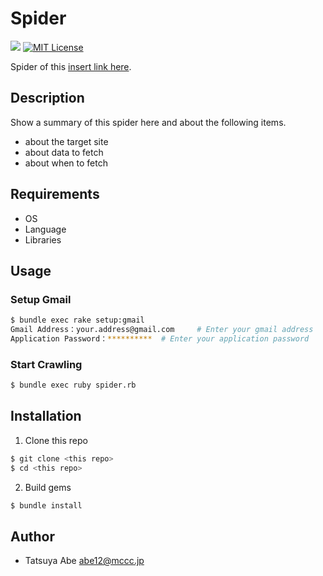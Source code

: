 Spider
======

[![](https://github.com/AjxLab/Spider/workflows/build/badge.svg)](https://github.com/AjxLab/Spider/actions)
[![MIT License](http://img.shields.io/badge/license-MIT-blue.svg?style=flat)](LICENSE)

Spider of this [insert link here]().


## Description
Show a summary of this spider here and about the following items.
* about the target site
* about data to fetch
* about when to fetch


## Requirements
* OS
* Language
* Libraries


## Usage
### Setup Gmail
```sh
$ bundle exec rake setup:gmail
Gmail Address：your.address@gmail.com     # Enter your gmail address
Application Password：**********  # Enter your application password
```
### Start Crawling
```sh
$ bundle exec ruby spider.rb
```


## Installation
1. Clone this repo
```sh
$ git clone <this repo>
$ cd <this repo>
```
2. Build gems
```sh
$ bundle install
```


## Author
* Tatsuya Abe <abe12@mccc.jp>
